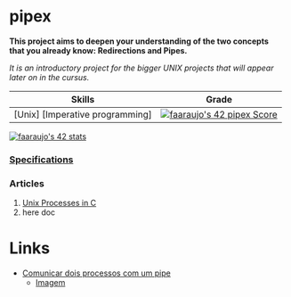 # pipex

**This project aims to deepen your understanding of the two concepts\
that you already know: Redirections and Pipes.**

*It is an introductory project for the bigger UNIX
projects that will appear later on in the cursus.*

 Skills | Grade |
:------:|:-----:|
[Unix] [Imperative programming] | [![faaraujo's 42 pipex Score](https://badge42.vercel.app/api/v2/clgrr2va0002108jo3cc5foww/project/3157803)](https://github.com/JaeSeoKim/badge42)  

[![faaraujo's 42 stats](https://badge42.vercel.app/api/v2/clgrr2va0002108jo3cc5foww/stats?cursusId=21&coalitionId=112)](https://github.com/JaeSeoKim/badge42)

### [Specifications](https://github.com/faleite/42_pipex/blob/main/dcs/000_subject.md)

### Articles

1. [Unix Processes in C](https://code-vault.net/course/46qpfr4tkz:1603732431896)
2. here doc

# Links
- [Comunicar dois processos com um pipe](https://youtu.be/l-UhKLdh4aY)
    - [Imagem](https://github.com/WhileTrueThenDream/ExamplesCLinuxUserSpace/blob/master/ejercicio2proc1pipe.png)

<!-- ### Build
1.
2.
3. -->